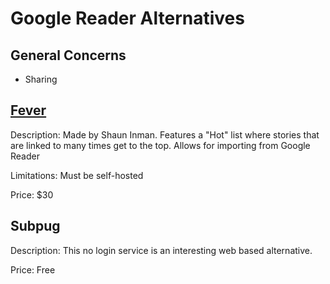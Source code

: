 # Google Reader Alternatives

## General Concerns

* Sharing

## [Fever](http://feedafever.com)

Description: Made by Shaun Inman. Features a "Hot" list where stories that are
linked to many times get to the top. Allows for importing from Google Reader

Limitations: Must be self-hosted

Price: $30

## Subpug

Description: This no login service is an interesting web based alternative.

Price: Free